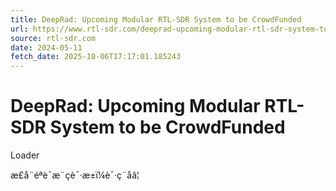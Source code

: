 ```yaml
---
title: DeepRad: Upcoming Modular RTL-SDR System to be CrowdFunded
url: https://www.rtl-sdr.com/deeprad-upcoming-modular-rtl-sdr-system-to-be-crowdfunded/
source: rtl-sdr.com
date: 2024-05-11
fetch_date: 2025-10-06T17:17:01.185243
---
```


# DeepRad: Upcoming Modular RTL-SDR System to be CrowdFunded

Loader

æ­£å¨éªè¯æ¨çè¯·æ±ï¼è¯·ç¨åâ¦